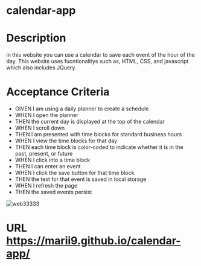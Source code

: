 # calendar-app



# Description
in this website you can use a calendar to save each event of the hour of the day. This website uses fucntionalitys such as, HTML, CSS, and javascript which also includes JQuery.


# Acceptance Criteria 
- GIVEN I am using a daily planner to create a schedule
- WHEN I open the planner
- THEN the current day is displayed at the top of the calendar
- WHEN I scroll down
- THEN I am presented with time blocks for standard business hours
- WHEN I view the time blocks for that day
- THEN each time block is color-coded to indicate whether it is in the past, present, or future
- WHEN I click into a time block
- THEN I can enter an event
- WHEN I click the save button for that time block
- THEN the text for that event is saved in local storage
- WHEN I refresh the page
- THEN the saved events persist



![web33333](https://user-images.githubusercontent.com/116024194/210671091-9382d92d-533e-43c4-af65-f3c247489625.jpeg)



# URL https://marii9.github.io/calendar-app/
